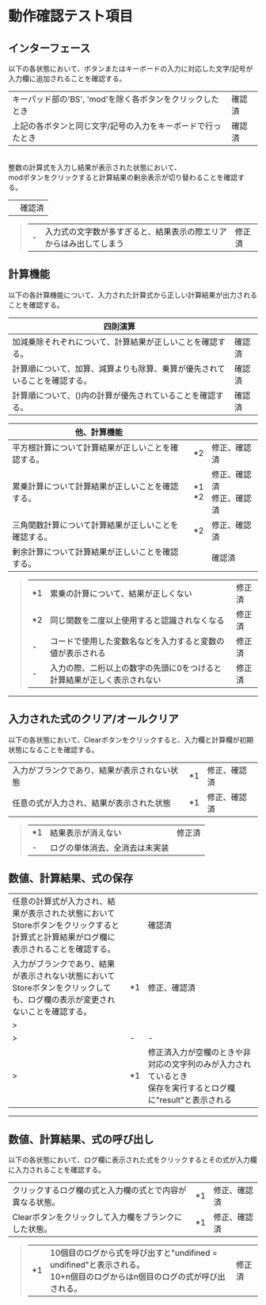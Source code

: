 # 動作確認テスト項目

## インターフェース
以下の各状態において、ボタンまたはキーボードの入力に対応した文字/記号が入力欄に追加されることを確認する。

|||
|-|-|
|キーパッド部の'BS', 'mod'を除く各ボタンをクリックしたとき|確認済
|上記の各ボタンと同じ文字/記号の入力をキーボードで行ったとき|確認済

<br>
整数の計算式を入力し結果が表示された状態において、<br>modボタンをクリックすると計算結果の剰余表示が切り替わることを確認する。

|||
|-|-|
||確認済|

>||||
>|-|-|-|
>|- |入力式の文字数が多すぎると、結果表示の際エリアからはみ出してしまう|修正済|

## 計算機能
以下の各計算機能について、入力された計算式から正しい計算結果が出力されることを確認する。

|四則演算||
|-|-|
|加減乗除それぞれについて、計算結果が正しいことを確認する。|確認済|
|計算順について、加算、減算よりも除算、乗算が優先されていることを確認する。|確認済|
|計算順について、()内の計算が優先されていることを確認する。|確認済|
     

|他、計算機能|||
|-|-|-|
|平方根計算について計算結果が正しいことを確認する。|*2|修正、確認済|
|累乗計算について計算結果が正しいことを確認する。|*1<br>*2|修正、確認済<br>修正、確認済|
|三角関数計算について計算結果が正しいことを確認する。| *2|修正、確認済|
|剰余計算について計算結果が正しいことを確認する。||確認済|

>||||
>|-|-|-|
>|*1| 累乗の計算について、結果が正しくない|修正済|
>|*2| 同じ関数を二度以上使用すると認識されなくなる|修正済
>|- |コードで使用した変数名などを入力すると変数の値が表示される|修正済
>|- | 入力の際、二桁以上の数字の先頭に0をつけると計算結果が正しく表示されない|修正済

---

## 入力された式のクリア/オールクリア
以下の各状態において、Clearボタンをクリックすると、入力欄と計算欄が初期状態になることを確認する。

||||
|-|-|-|
|入力がブランクであり、結果が表示されない状態|*1|修正、確認済|
|任意の式が入力され、結果が表示された状態|*1|修正、確認済|

>||||
>|-|-|-|
>|*1|結果表示が消えない|修正済|
>|- |ログの単体消去、全消去は未実装||

## 数値、計算結果、式の保存
||||
|-|-|-|
|任意の計算式が入力され、結果が表示された状態において<br>Storeボタンをクリックすると計算式と計算結果がログ欄に表示されることを確認する。||確認済|
|入力がブランクであり、結果が表示されない状態において<br>Storeボタンをクリックしても、ログ欄の表示が変更されないことを確認する。|*1|修正、確認済|
>||||
>|-|-|-|
>|*1| 修正済入力が空欄のときや非対応の文字列のみが入力されているとき<br>保存を実行するとログ欄に"result"と表示される|修正済|
---

## 数値、計算結果、式の呼び出し
以下の各状態において、ログ欄に表示された式をクリックするとその式が入力欄に入力されることを確認する。

||||
|-|-|-|
|クリックするログ欄の式と入力欄の式とで内容が異なる状態。 |*1| 修正、確認済|
|Clearボタンをクリックして入力欄をブランクにした状態。|*1 |修正、確認済|

>||||
>|-|-|-|
>|*1|  10個目のログから式を呼び出すと"undifined = undifined"と表示される。<br>10+n個目のログからはn個目のログの式が呼び出される。|修正済|